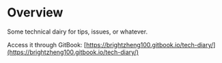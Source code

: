 # Overview

Some technical dairy for tips, issues, or whatever.

Access it through GitBook: [https://brightzheng100.gitbook.io/tech-diary/](https://brightzheng100.gitbook.io/tech-diary/)

